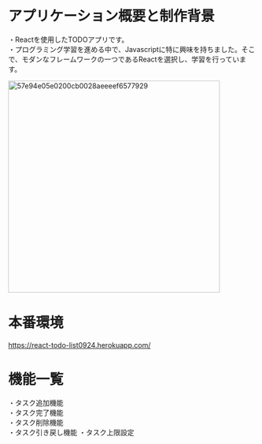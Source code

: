 # アプリケーション概要と制作背景
・Reactを使用したTODOアプリです。  
・プログラミング学習を進める中で、Javascriptに特に興味を持ちました。そこで、モダンなフレームワークの一つであるReactを選択し、学習を行っています。  

<img width="430" alt="57e94e05e0200cb0028aeeeef6577929" src="https://user-images.githubusercontent.com/72852755/101712277-81cd6280-3ad8-11eb-8ef2-081ff7f5c95a.png">  

# 本番環境
https://react-todo-list0924.herokuapp.com/

# 機能一覧
・タスク追加機能  
・タスク完了機能  
・タスク削除機能  
・タスク引き戻し機能
・タスク上限設定  
